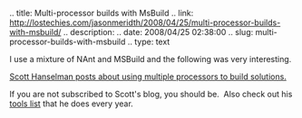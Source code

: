 .. title: Multi-processor builds with MsBuild
.. link: http://lostechies.com/jasonmeridth/2008/04/25/multi-processor-builds-with-msbuild/
.. description: 
.. date: 2008/04/25 02:38:00
.. slug: multi-processor-builds-with-msbuild
.. type: text


I use a mixture of NAnt and MSBuild and the following was very interesting.

[Scott Hanselman posts about using multiple processors to build solutions.](http://www.hanselman.com/blog/FasterBuildsWithMSBuildUsingParallelBuildsAndMulticoreCPUs.aspx) 

If you are not subscribed to Scott's blog, you should be.  Also check out his [tools list](http://www.hanselman.com/blog/ScottHanselmans2007UltimateDeveloperAndPowerUsersToolListForWindows.aspx) that he does every year.
